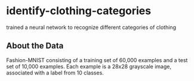 # identify-clothing-categories
trained a neural network to recognize different categories of clothing

## About the Data
Fashion-MNIST consisting of a training set of 60,000 examples and a test set of 10,000 examples. Each example is a 28x28 grayscale image, associated with a label from 10 classes.

